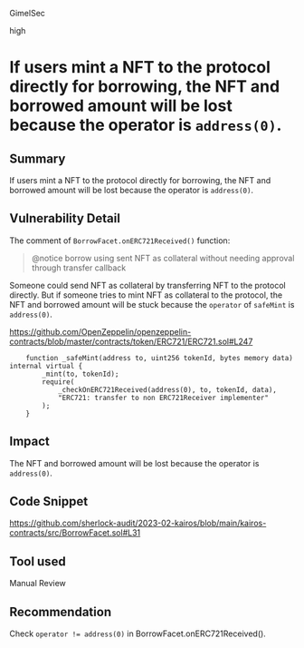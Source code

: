 GimelSec

high

# If users mint a NFT to the protocol directly for borrowing, the NFT and borrowed amount will be lost because the operator is `address(0)`.

## Summary

If users mint a NFT to the protocol directly for borrowing, the NFT and borrowed amount will be lost because the operator is `address(0)`.

## Vulnerability Detail

The comment of `BorrowFacet.onERC721Received()` function:
> @notice borrow using sent NFT as collateral without needing approval through transfer callback

Someone could send NFT as collateral by transferring NFT to the protocol directly.
But if someone tries to mint NFT as collateral to the protocol, the NFT and borrowed amount will be stuck because the `operator` of `safeMint` is `address(0)`.

https://github.com/OpenZeppelin/openzeppelin-contracts/blob/master/contracts/token/ERC721/ERC721.sol#L247

```solidity
    function _safeMint(address to, uint256 tokenId, bytes memory data) internal virtual {
        _mint(to, tokenId);
        require(
            _checkOnERC721Received(address(0), to, tokenId, data),
            "ERC721: transfer to non ERC721Receiver implementer"
        );
    }
```

## Impact

The NFT and borrowed amount will be lost because the operator is `address(0)`.

## Code Snippet

https://github.com/sherlock-audit/2023-02-kairos/blob/main/kairos-contracts/src/BorrowFacet.sol#L31

## Tool used

Manual Review

## Recommendation

Check `operator != address(0)` in BorrowFacet.onERC721Received().
